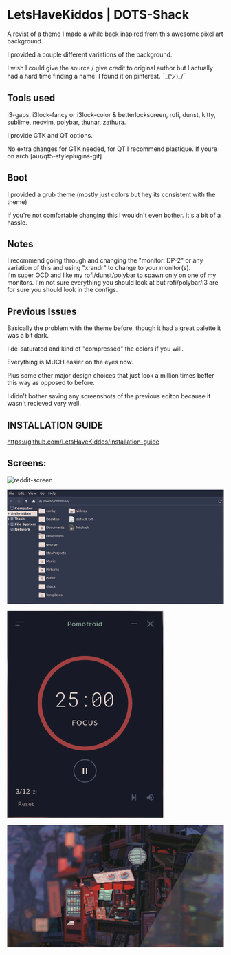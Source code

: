 LetsHaveKiddos | DOTS-Shack
===========================
A revist of a theme I made a while back inspired from this awesome pixel art background. 

I provided a couple different variations of the background.

I wish I could give the source / give credit to original author but I actually had a hard time finding a name. 
I found it on pinterest. ¯\_(ツ)_/¯

## Tools used
i3-gaps, i3lock-fancy or i3lock-color & betterlockscreen, rofi, dunst, kitty, sublime, neovim, polybar, thunar, zathura.

I provide GTK and QT options.

No extra changes for GTK needed, for QT I recommend plastique. If youre on arch [aur/qt5-styleplugins-git]


## Boot 

I provided a grub theme (mostly just colors but hey its consistent with the theme)

If you're not comfortable changing this I wouldn't even bother. It's a bit of a hassle.

## Notes

I recommend going through and changing the "monitor: DP-2" or any variation of this and using "xrandr" to change to your monitor(s).   
I'm super OCD and like my rofi/dunst/polybar to spawn only on one of my monitors. I'm not sure everything you should look at but rofi/polybar/i3 are for sure you should look in the configs. 

## Previous Issues
Basically the problem with the theme before, though it had a great palette it was a bit dark.

I de-saturated and kind of "compressed" the colors if you will.

Everything is MUCH easier on the eyes now.

Plus some other major design choices that just look a million times better this way as opposed to before.

I didn't bother saving any screenshots of the previous editon because it wasn't recieved very well.

## INSTALLATION GUIDE
https://github.com/LetsHaveKiddos/installation-guide

## Screens:

![reddit-screen](screens/reddit-screens/reddit-screen.png)

![2021-07-28_20-27](screens/window-screens/2021-07-28_20-27.png)

![2021-07-28_20-29](screens/window-screens/2021-07-28_20-29.png)

![bg-showcase](home/Pictures/Backgrounds/bg-showcase.png)

